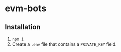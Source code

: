 # evm-bots

## Installation

1. `npm i`
2. Create a `.env` file that contains a `PRIVATE_KEY` field.